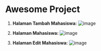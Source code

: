 # Awesome Project

1. **Halaman Tambah Mahasiswa:**
![image](https://github.com/user-attachments/assets/ac9d7bd5-8c34-40c2-b5e8-083a77d3b96c)

2. **Halaman Mahasiswa:**
![image](https://github.com/user-attachments/assets/43f8c7f7-d9c0-4526-949e-642620163e2c)

3. **Halaman Edit Mahasiswa:**
![image](https://github.com/user-attachments/assets/83fa03a8-72bf-439a-b364-bf4a840faa33)

